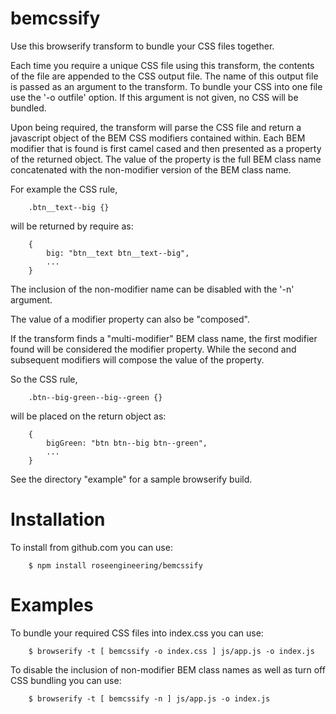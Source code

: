 

bemcssify
==========

Use this browserify transform to bundle your CSS files together.

Each time you require a unique CSS file using this transform, the contents of the 
file are appended to the CSS output file.  The name of this output file is passed
as an argument to the transform.  To bundle your CSS into one 
file use the '-o outfile' option.  If this argument is not given, 
no CSS will be bundled.  

Upon being required, the transform will parse 
the CSS file and return a javascript object of the BEM CSS modifiers contained
within.  Each BEM modifier that is found is first camel cased and then presented as a property
of the returned object.  The value of the property is the full BEM class name 
concatenated with the non-modifier version of the BEM class name.

For example the CSS rule,

```
    .btn__text--big {}
```

will be returned by require as:

```
    {
        big: "btn__text btn__text--big",
        ...
    }
```

The inclusion of the non-modifier name can be disabled
with the '-n' argument.

The value of a modifier property can also be "composed".

If the transform finds a "multi-modifier" BEM class name,
the first modifier found will be considered the modifier property. 
While the second and subsequent modifiers will compose the 
value of the property.

So the CSS rule,

```
    .btn--big-green--big--green {}
```

will be placed on the return object as:

```
    {
        bigGreen: "btn btn--big btn--green",
        ...
    }
```
   
See the directory "example" for a sample browserify build.

Installation
=============

To install from github.com you can use:

```
    $ npm install roseengineering/bemcssify
```

Examples
===========

To bundle your required CSS files into index.css you can use:

```
    $ browserify -t [ bemcssify -o index.css ] js/app.js -o index.js
```

To disable the inclusion of non-modifier BEM class names as
well as turn off CSS bundling you can use:

```
    $ browserify -t [ bemcssify -n ] js/app.js -o index.js
```



